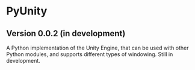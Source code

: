 # PyUnity
## Version 0.0.2 (in development)

A Python implementation of the Unity Engine, that can be used with other Python modules, and supports different types of windowing. Still in development.